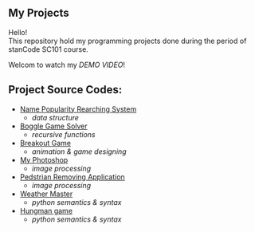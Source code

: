 ## My Projects
Hello!\
This repository hold my programming projects done during the period of stanCode SC101 course.

Welcom to watch my *DEMO VIDEO*!

## Project Source Codes:

* [Name Popularity Rearching System](https://github.com/curqder/MyProjects/blob/main/PythonProject/name_popularity_searching_system/babygraphics.py)
  * *data structure*
* [Boggle Game Solver](https://github.com/curqder/MyProjects/blob/main/PythonProject/boggle_game_solver/boggle.py)
  * *recursive functions*
* [Breakout Game](https://github.com/curqder/MyProjects/blob/main/PythonProject/break_out_game/breakout_extention.py)
  * *animation & game designing*
* [My Photoshop](https://github.com/curqder/MyProjects/blob/main/PythonProject/my_photoshop/best_photoshop_award.py)
  * *image processing*
* [Pedstrian Removing Application](https://github.com/curqder/MyProjects/blob/main/PythonProject/pedestrian_removing_application/stanCodoshop.py)
  * *image processing*
* [Weather Master](https://github.com/curqder/MyProjects/blob/main/PythonProject/weather_master/weather_master.py)
  * *python semantics & syntax*
* [Hungman game](https://github.com/curqder/MyProjects/blob/main/PythonProject/hangman_game/hangman.py)
  * *python semantics & syntax*
